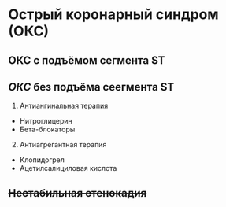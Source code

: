 # Острый коронарный синдром (ОКС)

## **ОКС** с подъёмом сегмента ST

## *ОКС* без подъёма сеегмента ST
1. Антиангинальная терапия
* Нитроглицерин
* Бета-блокаторы
2. Антиагрегантная терапия
* Клопидогрел
* Ацетилсалициловая кислота 
## ~~Нестабильная стенокадия~~